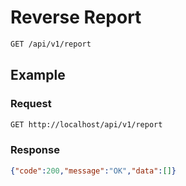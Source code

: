 # Reverse Report

<!--
@category Private
-->

```bash
GET /api/v1/report
```

## Example

### Request

```bash
GET http://localhost/api/v1/report
```

### Response

```json
{"code":200,"message":"OK","data":[]}
```